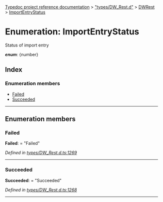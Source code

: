 [Typedoc project reference documentation](../README.md) > ["types/DW_Rest.d"](../modules/_types_dw_rest_d_.md) > [DWRest](../modules/_types_dw_rest_d_.dwrest.md) > [ImportEntryStatus](../enums/_types_dw_rest_d_.dwrest.importentrystatus.md)

# Enumeration: ImportEntryStatus

Status of import entry

*__enum__*: {number}

## Index

### Enumeration members

* [Failed](_types_dw_rest_d_.dwrest.importentrystatus.md#failed)
* [Succeeded](_types_dw_rest_d_.dwrest.importentrystatus.md#succeeded)

---

## Enumeration members

<a id="failed"></a>

###  Failed

**Failed**:  = "Failed"

*Defined in [types/DW_Rest.d.ts:1269](https://github.com/DocuWare/REST-Sample-TS/blob/master/src/types/DW_Rest.d.ts#L1269)*

___
<a id="succeeded"></a>

###  Succeeded

**Succeeded**:  = "Succeeded"

*Defined in [types/DW_Rest.d.ts:1268](https://github.com/DocuWare/REST-Sample-TS/blob/master/src/types/DW_Rest.d.ts#L1268)*

___

